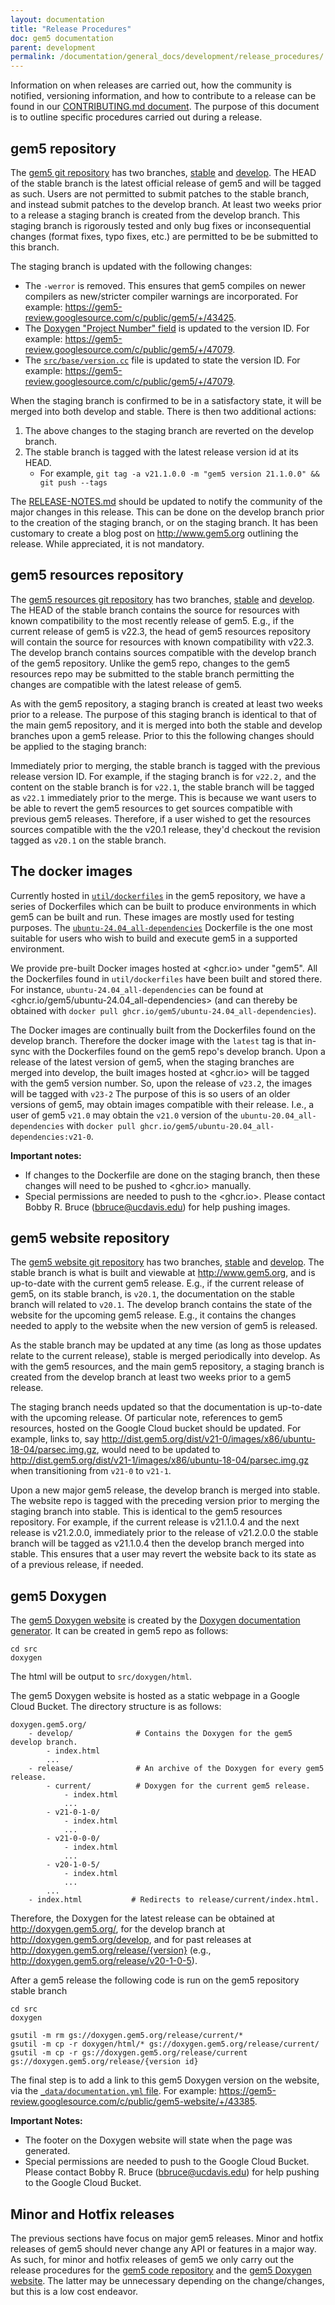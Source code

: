 ```yaml
---
layout: documentation
title: "Release Procedures"
doc: gem5 documentation
parent: development
permalink: /documentation/general_docs/development/release_procedures/
---
```


Information on when releases are carried out, how the community is notified, versioning information, and how to contribute to a release can be found in our [CONTRIBUTING.md document](https://github.com/gem5/gem5/blob/stable/CONTRIBUTING.md#releases).
The purpose of this document is to outline specific procedures carried out during a release.

## gem5 repository

The [gem5 git repository](https://github.com/gem5/gem5) has two branches, [stable](https://github.com/gem5/gem5/tree/stable) and [develop](https://github.com/gem5/gem5/tree/develop).
The HEAD of the stable branch is the latest official release of gem5 and will be tagged as such.
Users are not permitted to submit patches to the stable branch, and instead submit patches to the develop branch.
At least two weeks prior to a release a staging branch is created from the develop branch.
This staging branch is rigorously tested and only bug fixes or inconsequential changes (format fixes, typo fixes, etc.) are permitted to be be submitted to this branch.

The staging branch is updated with the following changes:

* The `-werror` is removed.
This ensures that gem5 compiles on newer compilers as new/stricter compiler warnings are incorporated.
For example: <https://gem5-review.googlesource.com/c/public/gem5/+/43425>.
* The [Doxygen "Project Number" field](https://github.com/gem5/gem5/blob/v21.0.1.0/src/Doxyfile#34) is updated to the version ID.
For example: <https://gem5-review.googlesource.com/c/public/gem5/+/47079>.
* The [`src/base/version.cc`](https://github.com/gem5/gem5/blob/stable/src/base/version.cc) file is updated to state the version ID.
For example: <https://gem5-review.googlesource.com/c/public/gem5/+/47079>.

When the staging branch is confirmed to be in a satisfactory state, it will be merged into both develop and stable.
There is then two additional actions:

1. The above changes to the staging branch are reverted on the develop branch.
2. The stable branch is tagged with the latest release version id at its HEAD.
    * For example, `git tag -a v21.1.0.0 -m "gem5 version 21.1.0.0" && git push --tags`

The [RELEASE-NOTES.md](https://github.com/gem5/gem5/blob/stable/RELEASE-NOTES.md) should be updated to notify the community of the major changes in this release.
This can be done on the develop branch prior to the creation of the staging branch, or on the staging branch.
It has been customary to create a blog post on <http://www.gem5.org> outlining the release.
While appreciated, it is not mandatory.

## gem5 resources repository

The [gem5 resources git repository](https://github.com/gem5/gem5-resources) has two branches, [stable](https://github.com/gem5/gem5-resources/tree/stable) and [develop](https://github.com/gem5/gem5-resources/tree/develop).
The HEAD of the stable branch contains the source for resources with known compatibility to the most recently release of gem5.
E.g., if the current release of gem5 is v22.3, the head of gem5 resources repository will contain the source for resources with known compatibility with v22.3.
The develop branch contains sources compatible with the develop branch of the gem5 repository.
Unlike the gem5 repo, changes to the gem5 resources repo may be submitted to the stable branch permitting the changes are compatible with the latest release of gem5.

As with the gem5 repository, a staging branch is created at least two weeks prior to a release.
The purpose of this staging branch is identical to that of the main gem5 repository, and it is merged into both the stable and develop branches upon a gem5 release.
Prior to this the following changes should be applied to the staging branch:

Immediately prior to merging, the stable branch is tagged with the previous release version ID.
For example, if the staging branch is for `v22.2,` and the content on the stable branch is for `v22.1`, the stable branch will be tagged as `v22.1` immediately prior to the merge.
This is because we want users to be able to revert the gem5 resources to get sources compatible with previous gem5 releases.
Therefore, if a user wished to get the resources sources compatible with the the v20.1 release, they'd checkout the revision tagged as `v20.1` on the stable branch.

## The docker images

Currently hosted in [`util/dockerfiles`](https://github.com/gem5/gem5/tree/stable/util/dockerfiles/) in the gem5 repository, we have a series of Dockerfiles which can be built to produce environments in which gem5 can be built and run.
These images are mostly used for testing purposes.
The [`ubuntu-24.04_all-dependencies`](https://github.com/gem5/gem5/tree/stable/util/dockerfiles/ubuntu-24.04_all-dependencies/) Dockerfile is the one most suitable for users who wish to build and execute gem5 in a supported environment.

We provide pre-built Docker images hosted at <ghcr.io> under "gem5".
All the Dockerfiles found in `util/dockerfiles` have been built and stored there.
For instance, `ubuntu-24.04_all-dependencies` can be found at <ghcr.io/gem5/ubuntu-24.04_all-dependencies> (and can thereby be obtained with `docker pull ghcr.io/gem5/ubuntu-24.04_all-dependencies`).

The Docker images are continually built from the Dockerfiles found on the develop branch.
Therefore the docker image with the `latest` tag is that in-sync with the Dockerfiles found on the gem5 repo's develop branch.
Upon a release of the latest version of gem5, when the staging branches are merged into develop, the built images hosted at <ghcr.io> will be tagged with the gem5 version number.
So, upon the release of `v23.2`, the images will be tagged with `v23-2`
The purpose of this is so users of an older versions of gem5, may obtain images compatible with their release.
I.e., a user of gem5 `v21.0` may obtain the `v21.0` version of the `ubuntu-20.04_all-dependencies` with `docker pull ghcr.io/gem5/ubuntu-20.04_all-dependencies:v21-0`.

**Important notes:**

* If changes to the Dockerfile are done on the staging branch, then these changes will need to be pushed to <ghcr.io> manually.
* Special permissions are needed to push to the <ghcr.io>.
Please contact Bobby R. Bruce (bbruce@ucdavis.edu) for help pushing images.

## gem5 website repository

The [gem5 website git repository](https://github.com/gem5/website/) has two branches, [stable](https://github.com/gem5/website/tree/stable) and [develop](https://github.com/gem5/website/tree/develop).
The stable branch is what is built and viewable at <http://www.gem5.org>, and is up-to-date with the current gem5 release.
E.g., if the current release of gem5, on its stable branch, is `v20.1`, the documentation on the stable branch will related to `v20.1`.
The develop branch contains the state of the website for the upcoming gem5 release.
E.g., it contains the changes needed to apply to the website when the new version of gem5 is released.

As the stable branch may be updated at any time (as long as those updates relate to the current release), stable is merged periodically into develop.
As with the gem5 resources, and the main gem5 repository, a staging branch is created from the develop branch at least two weeks prior to a gem5 release.

The staging branch needs updated so that the documentation is up-to-date with the upcoming release.
Of particular note, references to gem5 resources, hosted on the Google Cloud bucket should be updated.
For example, links to, say <http://dist.gem5.org/dist/v21-0/images/x86/ubuntu-18-04/parsec.img.gz>, would need to be updated to <http://dist.gem5.org/dist/v21-1/images/x86/ubuntu-18-04/parsec.img.gz> when transitioning from `v21-0` to `v21-1`.

Upon a new major gem5 release, the develop branch is merged into stable.
The website repo is tagged with the preceding version prior to merging the staging branch into stable.
This is identical to the gem5 resources repository.
For example, if the current release is v21.1.0.4 and the next release is v21.2.0.0, immediately prior to the release of v21.2.0.0 the stable branch will be tagged as v21.1.0.4 then the develop branch merged into stable.
This ensures that a user may revert the website back to its state as of a previous release, if needed.

## gem5 Doxygen

The [gem5 Doxygen website](http://doxygen.gem5.org) is created by the [Doxygen documentation generator](https://www.doxygen.nl/index.html).
It can be created in gem5 repo as follows:

```
cd src
doxygen
```

The html will be output to `src/doxygen/html`.

The gem5 Doxygen website is hosted as a static webpage in a Google Cloud Bucket.
The directory structure is as follows:

```
doxygen.gem5.org/
    - develop/              # Contains the Doxygen for the gem5 develop branch.
        - index.html
        ...
    - release/              # An archive of the Doxygen for every gem5 release.
        - current/          # Doxygen for the current gem5 release.
            - index.html
            ...
        - v21-0-1-0/
            - index.html
            ...
        - v21-0-0-0/
            - index.html
            ...
        - v20-1-0-5/
            - index.html
            ...
        ...
    - index.html           # Redirects to release/current/index.html.
```

Therefore, the Doxygen for the latest release can be obtained at <http://doxygen.gem5.org/>, for the develop branch at <http://doxygen.gem5.org/develop>, and for past releases at <http://doxygen.gem5.org/release/{version}> (e.g., <http://doxygen.gem5.org/release/v20-1-0-5>).

After a gem5 release the following code is run on the gem5 repository stable branch

```
cd src
doxygen

gsutil -m rm gs://doxygen.gem5.org/release/current/*
gsutil -m cp -r doxygen/html/* gs://doxygen.gem5.org/release/current/
gsutil -m cp -r gs://doxygen.gem5.org/release/current gs://doxygen.gem5.org/release/{version id}
```

The final step is to add a link to this gem5 Doxygen version on the website, via the [`_data/documentation.yml` file](https://github.com/gem5/website/blob/stable/_data/documentation.yml).
For example: <https://gem5-review.googlesource.com/c/public/gem5-website/+/43385>.


**Important Notes:**

* The footer on the Doxygen website will state when the page was generated.
* Special permissions are needed to push to the Google Cloud Bucket.
Please contact Bobby R. Bruce (<bbruce@ucdavis.edu>) for help pushing to the Google Cloud Bucket.

## Minor and Hotfix releases

The previous sections have focus on major gem5 releases.
Minor and hotfix releases of gem5 should never change any API or features in a major way.
As such, for minor and hotfix releases of gem5 we only carry out the release procedures for the [gem5 code repository](#gem5-repository) and the [gem5 Doxygen website](#gem5-doxygen).
The latter may be unnecessary depending on the change/changes, but this is a low cost endeavor.
